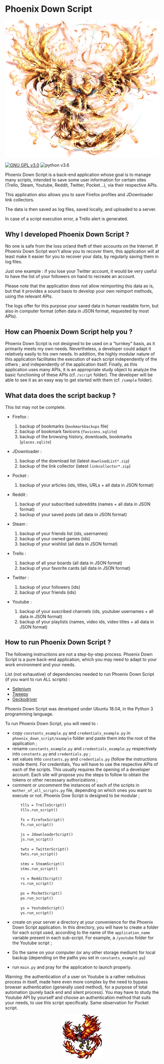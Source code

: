 # Phoenix Down Script

<p align="center">
  <img src="https://raw.githubusercontent.com/IAmTerror/phoenix_down_script/master/img/esper_phoenix.png" />
</p>

[![GNU GPL v3.0](https://img.shields.io/badge/licence-GNU%20GPL%20v3.0-blue)](https://github.com/IAmTerror/phoenix_down_script/blob/master/LICENSE) ![python v3.6](https://img.shields.io/badge/python-v3.6-blue)

Phoenix Down Script is a back-end application whose goal is to manage many scripts, intended to save some user information for certain sites (Trello, Steam, Youtube, Reddit, Twitter, Pocket...), via their respective APIs.

This application also allows you to save Firefox profiles and JDownloader link collectors.

The data is then saved as log files, saved locally, and uploaded to a server.

In case of a script execution error, a Trello alert is generated.

## Why I developed Phoenix Down Script ?

No one is safe from the loss or/and theft of their accounts on the Internet. If Phoenix Down Script won't allow you to recover them, this application will at least make it easier for you to recover your data, by regularly saving them in log files.

Just one example : if you lose your Twitter account, it would be very useful to have the list of your followers on hand to recreate an account.

Please note that the application does not allow reimporting this data as is, but that it provides a sound basis to develop your own reimport methods, using the relevant APIs.

The logs offer for this purpose your saved data in human readable form, but also in computer format (often data in JSON format, requested by most APIs).

## How can Phoenix Down Script help you ?

Phoenix Down Script is not designed to be used on a "turnkey" basis, as it primarily meets my own needs. Nevertheless, a developer could adapt it relatively easily to his own needs. In addition, the highly modular nature of this application facilitates the execution of each script independently of the others ; and independently of the application itself. Finally, as this application uses many APIs, it is an appropriate study object to analyze the basic functioning of these APIs (cf. `/script` folder). The developer will be able to see it as an easy way to get started with them (cf. `/sample` folder).

## What data does the script backup ?

This list may not be complete.

* Firefox :

    1. backup of bookmarks (`bookmarkbackups` file)
    2. backup of bookmark favicons (`favicons.sqlite`)
    3. backup of the browsing history, downloads, bookmarks (`places.sqlite`)
    
* JDownloader :

    1. backup of the download list (latest `downloadList*.zip`)
    2. backup of the link collector (latest `linkcollector*.zip`)
    
* Pocket :
    
    1. backup of your articles (ids, titles, URLs + all data in JSON format)
    
* Reddit : 
    
    1. backup of your subscribed subreddits (names + all data in JSON format)
    2. backup of your saved posts (all data in JSON format)
    
* Steam :

    1. backup of your friends list (ids, usernames)
    2. backup of your owned games (ids)
    3. backup of your wishlist (all data in JSON format)
    
* Trello :
    
    1. backup of all your boards (all data in JSON format)
    2. backup of your favorite cards (all data in JSON format)
    
* Twitter :

    1. backup of your followers (ids)
    2. backup of your friends (ids)
    
* Youtube :

    1. backup of your suscribed channels (ids, youtuber usernames + all data in JSON format)
    2. backup of your playlists (names, video ids, video titles + all data in JSON format)

## How to run Phoenix Down Script ?

The following instructions are not a step-by-step process. Phoenix Down Script is a pure back-end application, which you may need to adapt to your work environment and your needs.

List (not exhaustive) of dependencies needed to run Phoenix Down Script (if you want to run ALL scripts) :
    
* [Selenium](https://selenium-python.readthedocs.io/)
* [Tweepy](https://www.tweepy.org/)
* [Geckodriver](https://github.com/mozilla/geckodriver/releases)

Phoenix Down Script was developed under Ubuntu 18.04, in the Python 3 programming language.

To run Phoenix Down Script, you will need to :

* copy `constants_example.py` and `credentials_example.py` in `phoenix_down_script/example` folder and paste them into the root of the application ;
* rename `constants_example.py` and `credentials_example.py` respectively into `constants.py` and `credentials.py` ;
* set values into `constants.py` and `credentials.py` (follow the instructions inside them). For credentials, You will have to use the respective APIs of each of the scripts. This usually requires the opening of a developer account. Each site will propose you the steps to follow to obtain the tokens or other necessary authorizations ;
* comment or uncomment the instances of each of the scripts in `mother_of_all_scripts.py` file, depending on which ones you want to execute or not. Phoenix Dow Script is designed to be modular ;

```    
       tlls = TrelloScript()
       tlls.run_script()
   
       fs = FirefoxScript()
       fs.run_script()
   
       js = JdownloaderScript()
       js.run_script()
   
       twts = TwitterScript()
       twts.run_script()
   
       stms = SteamScript()
       stms.run_script()
   
       rs = RedditScript()
       rs.run_script()
   
       ps = PocketScript()
       ps.run_script()
   
       ys = YoutubeScript()
       ys.run_script()
```

* create on your server a directory at your convenience for the Phoenix Down Script application. In this directory, you will have to create a folder for each script used, according to the name of the `application_name` variable present in each sub-script. For example, a `/youtube` folder for the Youtube script ;

* Do the same on your computer (or any other storage medium) for local backup (depending on the paths you set in `constants_example.py`)

* run `main.py` and pray for the application to launch properly.

Warning: the authentication of a user on Youtube is a rather nebulous process in itself, made here even more complex by the need to bypass browser authentication (generally used method), for a purpose of total automation (purely back end and silent process). You may have to study the Youtube API by yourself and choose an authentication method that suits your needs, to use this script specifically. Same observation for Pocket script.

<p align="center">
  <img src="https://raw.githubusercontent.com/IAmTerror/phoenix_down_script/master/img/phoenix_ff6.png" />
</p>